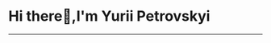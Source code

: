 # Hi there👋,I'm Yurii Petrovskyi
_______

<!--A enthusiastic frontend developer from Ukraine, Kyiv
**georgiy95/georgiy95** is a ✨ _special_ ✨ repository because its `README.md` (this file) appears on your GitHub profile.

Here are some ideas to get you started:

- 🔭 I’m currently working on ...
- 🌱 I’m currently learning ...
- 👯 I’m looking to collaborate on ...
- 🤔 I’m looking for help with ...
- 💬 Ask me about ...
- 📫 How to reach me: ...
- 😄 Pronouns: ...
- ⚡ My stack: html5 css3 sass javascript react redux typescript figma git...
-->
